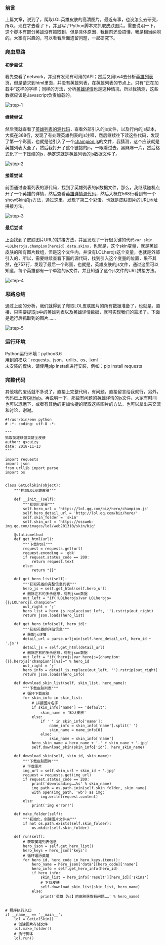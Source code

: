 ### 前言

上篇文章，说到了，爬取LOL英雄皮肤的高清图片，最近有事，也没怎么去研究，所以，现在才去看了下，并且写了Python脚本来抓取皮肤图片。需要说明一下，这个脚本有部分英雄没有抓取到，但是具体原因，我目前还没搞懂，我是相当纳闷的。大家有兴趣的，可以看看后面遗留问题，一起研究下。

### 爬虫思路

#### 初步尝试

我先查看了network，并没有发现有可用的API；然后又用bs4去分析[英雄列表](https://lol.qq.com/data/info-heros.shtml)页，但是请求到html里面，并没有英雄列表，在英雄列表的节点上，只有“正在加载中”这样的字样；同样的方法，分析[英雄详情](https://lol.qq.com/data/info-defail.shtml?id=Aatrox)也是这种情况，所以我猜测，这些数据应该是Javascript负责加载的。

![step-1](https://raw.githubusercontent.com/gxcuizy/markdown/master/images/lol-step-1.png)

#### 继续尝试

然后我就查看了[英雄列表的源代码](view-source:https://lol.qq.com/data/info-heros.shtml)，查看外部引入的js文件，以及行内的js脚本，大概在368行，发现了有处理英雄列表的js注释，然后继续往下读这些代码，发现了第一个彩蛋，也就是他引入了一个[champion.js](http://lol.qq.com/biz/hero/champion.js)的文件，我猜测，这个应该就是英雄列表大全了，然后我打开了这个链接的js，一眼看过去，黑麻麻一片，然后格式化了一下压缩的js，确定这就是英雄列表的js数据文件了。

![step-2](https://raw.githubusercontent.com/gxcuizy/markdown/master/images/lol-step=2.png)

#### 接着尝试

前面通过查看列表的源代码，找到了英雄列表的js数据文件，那么，我继续随机点开了一个英雄的详情，然后查看[英雄详情源代码](view-source:https://lol.qq.com/data/info-defail.shtml?id=Aatrox)，然后大概在568行看到有一个showSkin的js方法，通过这里，发现了第二个彩蛋，也就是皮肤图片的URL地址拼接方法。

![step-3](https://raw.githubusercontent.com/gxcuizy/markdown/master/images/lol-step=3.jpg)

#### 最后尝试

上面找到了皮肤图片URL的拼接方法，并且发现了一行很关键的代码`var skin =LOLherojs.champion[heroid].data.skins`，也就是，这个skin变量，就是英雄皮肤的所有图片数组，但是这个文件内，并没有LOLherojs这个变量，也就是外部引入的，所以，需要继续查看下面的源代码，找到引入这个变量的位置，果不其然，在757行，发现了最后一个彩蛋，也就是，英雄皮肤的js文件，通过这里可以知道，每个英雄都有一个单独的js文件，并且知道了这个js文件的URL拼接方法。

![step-4](https://raw.githubusercontent.com/gxcuizy/markdown/master/images/lol-step-4.jpg)

### 思路总结

通过上面的分析，我们就得到了爬取LOL皮肤图片的所有数据准备了，也就是，直接，只需要提取js中的英雄列表以及英雄详情数据，就可实现我们的需求了。下面是运行后抓取到的图片……

![step-5](https://raw.githubusercontent.com/gxcuizy/markdown/master/images/lol-step-5.jpg)

### 运行环境

Python运行环境：python3.6  
用到的模块：requests、json、urllib、os、lxml  
未安装的模块，请使用pip instatll进行安装，例如：pip install requests

### 完整代码

其他啥的废话就不多说了，直接上完整代码，有问题，直接留言给我就行，另外，代码已上传[GitHub](https://github.com/gxcuizy/Python/blob/master/英雄联盟皮肤爬图/get_lol_skin.py)。再说明一下，那些有问题的英雄详情的js文件，大家有时间也可以琢磨下，或者有其他的更加快捷的爬取这些图片的方法，也可以拿出来交流和讨论，谢谢。

```
#!/usr/bin/env python
# -*- coding: utf-8 -*-

"""
抓取英雄联盟英雄全皮肤
author: gxcuizy
date: 2018-11-13
"""

import requests
import json
from urllib import parse
import os


class GetLolSkin(object):
    """抓取LOL英雄皮肤"""

    def __init__(self):
        """初始化变量"""
        self.hero_url = 'https://lol.qq.com/biz/hero/champion.js'
        self.hero_detail_url = 'http://lol.qq.com/biz/hero/'
        self.skin_folder = 'skin'
        self.skin_url = 'https://ossweb-img.qq.com/images/lol/web201310/skin/big'

    @staticmethod
    def get_html(url):
        """下载html"""
        request = requests.get(url)
        request.encoding = 'gbk'
        if request.status_code == 200:
            return request.text
        else:
            return "{}"

    def get_hero_list(self):
        """获取英雄的完整信息列表"""
        hero_js = self.get_html(self.hero_url)
        # 删除左右的多余信息，得到json数据
        out_left = "if(!LOLherojs)var LOLherojs={};LOLherojs.champion="
        out_right = ';'
        hero_list = hero_js.replace(out_left, '').rstrip(out_right)
        return json.loads(hero_list)

    def get_hero_info(self, hero_id):
        """获取英雄的详细信息"""
        # 获取js详情
        detail_url = parse.urljoin(self.hero_detail_url, hero_id + '.js')
        detail_js = self.get_html(detail_url)
        # 删除左右的多余信息，得到json数据
        out_left = "if(!herojs)var herojs={champion:{}};herojs['champion'][%s]=" % hero_id
        out_right = ';'
        hero_info = detail_js.replace(out_left, '').rstrip(out_right)
        return json.loads(hero_info)

    def download_skin_list(self, skin_list, hero_name):
        """下载皮肤列表"""
        # 循环下载皮肤
        for skin_info in skin_list:
            # 拼接图片名字
            if skin_info['name'] == 'default':
                skin_name = '默认皮肤'
            else:
                if ' ' in skin_info['name']:
                    name_info = skin_info['name'].split(' ')
                    skin_name = name_info[0]
                else:
                    skin_name = skin_info['name']
            hero_skin_name = hero_name + '-' + skin_name + '.jpg'
            self.download_skin(skin_info['id'], hero_skin_name)

    def download_skin(self, skin_id, skin_name):
        """下载皮肤图片"""
        # 下载图片
        img_url = self.skin_url + skin_id + '.jpg'
        request = requests.get(img_url)
        if request.status_code == 200:
            print('downloading……%s' % skin_name)
            img_path = os.path.join(self.skin_folder, skin_name)
            with open(img_path, 'wb') as img:
                img.write(request.content)
        else:
            print('img error!')

    def make_folder(self):
        """初始化，创建图片文件夹"""
        if not os.path.exists(self.skin_folder):
            os.mkdir(self.skin_folder)

    def run(self):
        # 获取英雄列表信息
        hero_json = self.get_hero_list()
        hero_keys = hero_json['keys']
        # 循环遍历英雄
        for hero_id, hero_code in hero_keys.items():
            hero_name = hero_json['data'][hero_code]['name']
            hero_info = self.get_hero_info(hero_id)
            if hero_info:
                skin_list = hero_info['result'][hero_id]['skins']
                # 下载皮肤
                self.download_skin_list(skin_list, hero_name)
            else:
                print('英雄【%s】的皮肤获取有问题……' % hero_name)


# 程序执行入口
if __name__ == '__main__':
    lol = GetLolSkin()
    # 创建图片存储文件
    lol.make_folder()
    # 执行脚本
    lol.run()

```